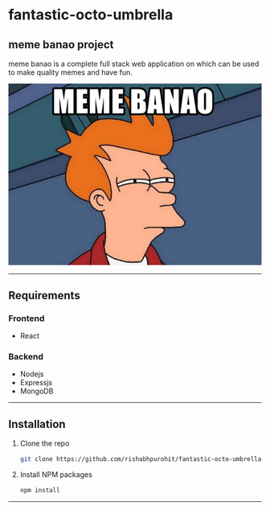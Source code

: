 # fantastic-octo-umbrella

## meme banao project
meme banao is a complete full stack web application on which can be used to make quality memes and have fun.

![meme banao](https://github.com/PatidarP/fantastic-octo-umbrella/blob/main/img/Screenshot%202021-10-06%20153525.png)

-----------------

## Requirements
### Frontend 
* React
### Backend
* Nodejs
* Expressjs
* MongoDB


-------------------


## Installation

1. Clone the repo
   ```sh
   git clone https://github.com/rishabhpurohit/fantastic-octo-umbrella
   ```
2. Install NPM packages
   ```sh
   npm install
   ```
   
--------
